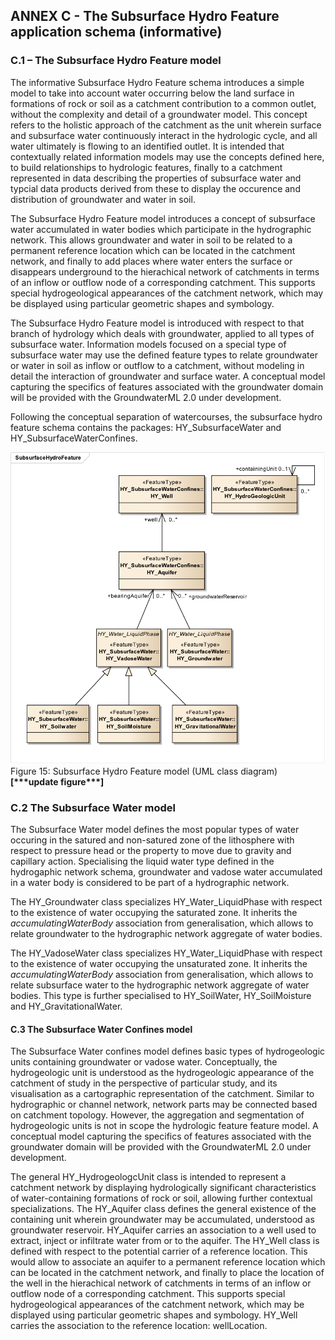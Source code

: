 ## ANNEX C - The Subsurface Hydro Feature application schema (informative)

### C.1 – The Subsurface Hydro Feature model 

The informative Subsurface Hydro Feature schema introduces a simple model to take into account water occurring below the land surface in formations of rock or soil as a catchment contribution to a common outlet, without the complexity and detail of a groundwater model.  This concept refers to the holistic approach of the catchment as the unit wherein surface and subsurface water continuously interact in the hydrologic cycle, and all water ultimately is flowing to an identified outlet. It is intended that contextually related information models may use the concepts defined here, to build relationships to hydrologic features, finally to a catchment represented in data describing the properties of subsurface water and typcial data products derived from these to display the occurence and distribution of groundwater and water in soil.

The Subsurface Hydro Feature model introduces a concept of subsurface water accumulated in water bodies which participate in the hydrographic network. This allows groundwater and water in soil to be related to a permanent reference location which can be located in the catchment network, and finally to add places where water enters the surface or disappears underground to the hierachical network of catchments in terms of an inflow or outflow node of a corresponding catchment. This supports special hydrogeological appearances of the catchment network, which may be displayed using particular geometric shapes and symbology. 

The Subsurface Hydro Feature model is introduced with respect to that branch of hydrology which deals with groundwater, applied to all types of subsurface water. Information models focused on a special type of subsurface water may use the defined feature types to relate groundwater or water in soil as inflow or outflow to a catchment, without modeling in detail the interaction of groundwater and surface water.  A conceptual model capturing the specifics of features associated with the groundwater domain will be provided with the GroundwaterML 2.0 under development. 

Following the conceptual separation of watercourses, the subsurface hydro feature schema contains the packages: HY_SubsurfaceWater and HY_SubsurfaceWaterConfines. 

![Figure 15: Subsurface Hydro Feature model (UML class diagram)](figs/fig15.png) 
Figure 15: Subsurface Hydro Feature model (UML class diagram) 
**[\*\*\*update figure\*\*\*]**

### C.2 The Subsurface Water model 

The Subsurface Water model defines the most popular types of water occuring in the satured and non-satured zone of the lithosphere with respect to pressure head or the property to move due to gravity and capillary action. Specialising the liquid water type defined in the hydrogaphic network schema, groundwater and vadose water accumulated in a water body is considered to be part of a hydrographic network.  

The HY_Groundwater class specializes HY_Water_LiquidPhase with respect to the existence of water occupying the saturated zone. It inherits the *accumulatingWaterBody* association from generalisation, which allows to relate groundwater to the hydrographic network aggregate of water bodies. 

The HY_VadoseWater class specializes HY_Water_LiquidPhase with respect to the existence of water occupying the unsaturated zone. It inherits the *accumulatingWaterBody* association from generalisation, which allows to relate subsurface water to the hydrographic network aggregate of water bodies. This type is further specialised to HY_SoilWater, HY_SoilMoisture and HY_GravitationalWater.

#### C.3 The Subsurface Water Confines model
The Subsurface Water confines model defines basic types of hydrogeologic units containing groundwater or vadose water. Conceptually, the hydrogeologic unit is understood as the hydrogeologic appearance of the catchment of study in the perspective of particular study, and its visualisation as a cartographic representation of the catchment. Similar to hydrographic or channel network, network parts may be connected based on catchment topology. However, the aggregation and segmentation of hydrogeologic units is not in scope the hydrologic feature feature model. A conceptual model capturing the specifics of features associated with the groundwater domain will be provided with the GroundwaterML 2.0 under development. 

The general HY_HydrogeologcUnit class is intended to represent a catchment network by displaying hydrologically significant characteristics of water-containing formations of rock or soil, allowing further contextual specializations. The HY_Aquifer class defines the general existence of the containing unit wherein groundwater may be accumulated, understood as groundwater reservoir. HY_Aquifer carries an association to a well used to extract, inject or infiltrate water from or to the aquifer. The HY_Well class is defined with respect to the potential carrier of a reference location. This would allow to associate an aquifer to a permanent reference location which can be located in the catchment network, and finally to place the location of the well in the hierachical network of catchments in terms of an inflow or outflow node of a corresponding catchment. This supports special hydrogeological appearances of the catchment network, which may be displayed using particular geometric shapes and symbology. HY_Well carries the association to the reference location: wellLocation.

